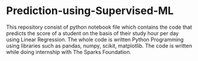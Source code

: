 # Prediction-using-Supervised-ML
This repository consist of python notebook file which contains the code that predicts the score of a student on the basis of their study hour per day using Linear Regression. The whole code is written Python Programming using libraries such as pandas, numpy, scikit, matplotlib. The code is written while doing internship with The Sparks Foundation.

